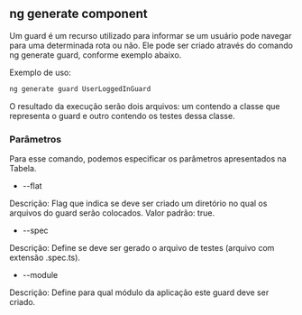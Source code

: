 ## ng generate component

Um guard é um recurso utilizado para informar se um usuário pode navegar para uma determinada rota ou não. Ele pode ser criado através do comando ng generate guard, conforme exemplo abaixo.

Exemplo de uso:

```js
ng generate guard UserLoggedInGuard
```

O resultado da execução serão dois arquivos: um contendo a classe que representa o guard e outro contendo os testes dessa classe.

### Parâmetros 


Para esse comando, podemos especificar os parâmetros apresentados na Tabela.

- --flat

Descrição: Flag que indica se deve ser criado um diretório no qual os arquivos do guard serão colocados. Valor padrão: true.

- --spec

Descrição: Define se deve ser gerado o arquivo de testes (arquivo com extensão .spec.ts).

- --module <string>

Descrição: Define para qual módulo da aplicação este guard deve ser criado.
